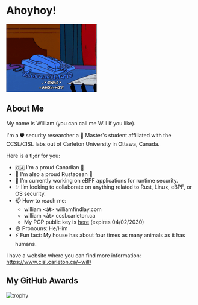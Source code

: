 # Ahoyhoy!

![Mr. Burns Ahoyhoy](img/mr_burns.gif)

## About Me

My name is William (you can call me Will if you like).

I'm a 🛡 security researcher a 📖 Master's student affiliated with the CCSL/CISL labs out of Carleton University in Ottawa, Canada.

Here is a tl;dr for you:
- 🇨🇦 I'm a proud Canadian 🦫
- 🦀 I'm also a proud Rustacean 🦀
- 🔭 I’m currently working on eBPF applications for runtime security.
- ✨ I’m looking to collaborate on anything related to Rust, Linux, eBPF, or OS security.
- 📫 How to reach me:
  - william <àŧ> williamfindlay.com
  - william <àŧ> ccsl.carleton.ca
  - My PGP public key is [here](https://www.cisl.carleton.ca/~will/keys/email.pub.txt) (expires 04/02/2030)
- 😄 Pronouns: He/Him
- ⚡ Fun fact: My house has about four times as many animals as it has humans.

I have a website where you can find more information: https://www.cisl.carleton.ca/~will/

## My GitHub Awards

[![trophy](https://github-profile-trophy.vercel.app/?username=willfindlay&column=3&margin-w=15&margin-h=15)](https://github.com/ryo-ma/github-profile-trophy)
